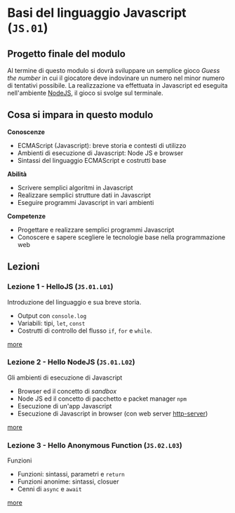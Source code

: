 # Basi del linguaggio Javascript (`JS.01`)

## Progetto finale del modulo
Al termine di questo modulo si dovrà sviluppare un semplice gioco *Guess the number* in cui il giocatore deve indovinare un numero nel minor numero di tentativi possibile. La realizzazione va effettuata in Javascript ed eseguita nell'ambiente [NodeJS][1], il gioco si svolge sul terminale.

## Cosa si impara in questo modulo

**Conoscenze**
- ECMAScript (Javascript): breve storia e contesti di utilizzo
- Ambienti di esecuzione di Javascript: Node JS e browser
- Sintassi del linguaggio ECMAScript e costrutti base

**Abilità**
- Scrivere semplici algoritmi in Javascript
- Realizzare semplici strutture dati in Javascript
- Eseguire programmi Javascript in vari ambienti

**Competenze**
- Progettare e realizzare semplici programmi Javascript
- Conoscere e sapere scegliere le tecnologie base nella programmazione web


## Lezioni

### Lezione 1 - HelloJS (`JS.01.L01`)
Introduzione del linguaggio e sua breve storia.
- Output con `console.log`
- Variabili: tipi, `let`, `const`
- Costrutti di controllo del flusso `if`, `for` e `while`.

[more](./JS.01.L01_HelloJS/)

### Lezione 2 - Hello NodeJS (`JS.01.L02`)
Gli ambienti di esecuzione di Javascript
- Browser ed il concetto di *sandbox*
- Node JS ed il concetto di pacchetto e packet manager `npm`
- Esecuzione di un'app Javascript
- Esecuzione di Javascript in browser (con web server [http-server][2])

[more](./JS.01.L02_HelloNodeJS/)

### Lezione 3 - Hello Anonymous Function (`JS.02.L03`)
Funzioni
- Funzioni: sintassi, parametri e `return`
- Funzioni anonime: sintassi, closuer
- Cenni di `async` e `await`

[more](./JS.01.L03.HelloAnonymouFunction/)


[1]: https://nodejs.org/en
[2]: https://www.npmjs.com/package/http-server